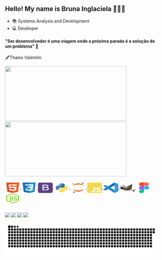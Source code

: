 ## Hello! My name is Bruna Inglaciela 🙅🏽‍♀️

- 📚 Systems Analysis and Development
- 💻 Developer


#### "Ser desenvolvedor é uma viagem onde a próxima parada é a solução de um problema" 🧠

🖋Thales Valentim


<div>
  <a href="https://github.com/Inglaciela">
  <img height="180em" width="400" src="https://github-readme-stats.vercel.app/api?username=Inglaciela&show_icons=true&theme=dracula&include_all_commits=true&count_private=true"/>
  <img height="180em" width="400" src="https://github-readme-stats.vercel.app/api/top-langs/?username=Inglaciela&layout=compact&langs_count=7&theme=dracula"/>
</div>
  <div style="display: inline_block"><br>
  <img align="center" height="35" width="50" src="https://raw.githubusercontent.com/devicons/devicon/master/icons/html5/html5-original.svg">
  <img align="center" height="35" width="50" src="https://raw.githubusercontent.com/devicons/devicon/master/icons/css3/css3-original.svg">
  <img align="center" height="35" width="50" src="https://raw.githubusercontent.com/devicons/devicon/master/icons/bootstrap/bootstrap-plain.svg">
  <img align="center" height="35" width="50" src="https://raw.githubusercontent.com/devicons/devicon/master/icons/python/python-original.svg">
  <img align="center" height="35" width="50" src="https://raw.githubusercontent.com/devicons/devicon/master/icons/jupyter/jupyter-original.svg">
  <img align="center" height="35" width="50" src="https://raw.githubusercontent.com/devicons/devicon/master/icons/javascript/javascript-plain.svg">
  <img align="center" height="35" width="50" src="https://raw.githubusercontent.com/devicons/devicon/master/icons/vscode/vscode-original.svg">  
  <img align="center" height="35" width="50" src="https://raw.githubusercontent.com/devicons/devicon/master/icons/gimp/gimp-original.svg">
  <img align="center" height="35" width="50" src="https://raw.githubusercontent.com/devicons/devicon/master/icons/figma/figma-original.svg">
   <img align="center" height="35" width="50" src="https://raw.githubusercontent.com/devicons/devicon/master/icons/nodejs/nodejs-original.svg">
</div>
  
  ##
<div>
  <a href="https://www.linkedin.com/in/brunainglaciela/" target="_blank"><img src="https://img.shields.io/badge/-brunainglaciela-%230077B5?style=for-the-badge&logo=linkedin&logoColor=black" target="_blank"></a>
  <a href="https://www.instagram.com/brunainglaciela/" target="_blank"><img src="https://img.shields.io/badge/-BrunaInglaciela-%23E4405F?style=for-the-badge&logo=instagram&logoColor=black" target="_blank"></a>
  <a href="https://www.youtube.com/channel/UCEF5LzRSR0csWZv3HrZ5R0g" target="_blank"><img src="https://img.shields.io/badge/DeveloperNav-FF0000?style=for-the-badge&logo=youtube&logoColor=black" target="_blank"></a>
  <a href="https://twitter.com/InglacielaBruna" target="_blank"><img src="https://img.shields.io/badge/InglacielaBruna-%230077B5?style=for-the-badge&logo=twitter&logoColor=black" target="_blank"></a>
  
 
  ![Snake animation](https://github.com/Inglaciela/Inglaciela/blob/output/github-contribution-grid-snake.svg) 
  </div>  





